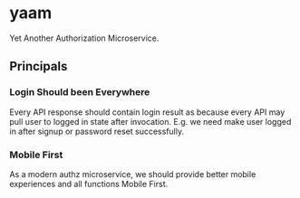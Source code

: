 # yaam
Yet Another Authorization Microservice.


## Principals

### Login Should been Everywhere

Every API response should contain login result as because every API may pull user to logged in state after invocation.
E.g. we need make user logged in after signup or password reset successfully.

### Mobile First

As a modern authz microservice, we should provide better mobile experiences and all functions Mobile First.

